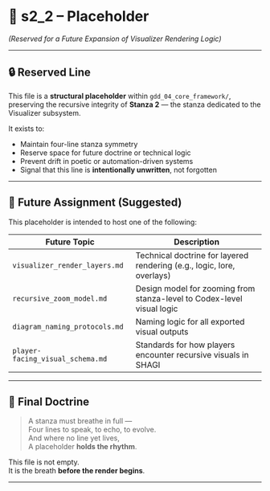 <!-- Save to: shagi_archives/gdd/gdd_04_core_framework/s2_1_visualizer.md -->

# 📘 s2_2 – Placeholder  
*(Reserved for a Future Expansion of Visualizer Rendering Logic)*

---

## 🔒 Reserved Line

This file is a **structural placeholder** within `gdd_04_core_framework/`,  
preserving the recursive integrity of **Stanza 2** — the stanza dedicated to the Visualizer subsystem.

It exists to:

- Maintain four-line stanza symmetry  
- Reserve space for future doctrine or technical logic  
- Prevent drift in poetic or automation-driven systems  
- Signal that this line is **intentionally unwritten**, not forgotten

---

## 🧭 Future Assignment (Suggested)

This placeholder is intended to host one of the following:

| Future Topic | Description |
|--------------|-------------|
| `visualizer_render_layers.md` | Technical doctrine for layered rendering (e.g., logic, lore, overlays) |
| `recursive_zoom_model.md` | Design model for zooming from stanza-level to Codex-level visual logic |
| `diagram_naming_protocols.md` | Naming logic for all exported visual outputs |
| `player-facing_visual_schema.md` | Standards for how players encounter recursive visuals in SHAGI |

---

## 📘 Final Doctrine

> A stanza must breathe in full —  
> Four lines to speak, to echo, to evolve.  
> And where no line yet lives,  
> A placeholder **holds the rhythm**.

This file is not empty.  
It is the breath **before the render begins**.

---
